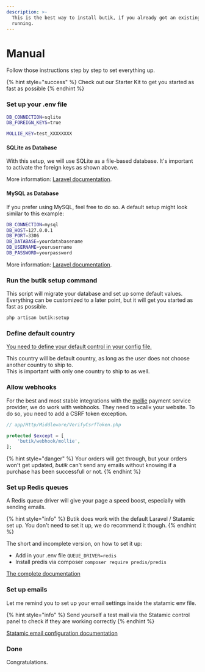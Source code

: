 ```yaml
---
description: >-
  This is the best way to install butik, if you already got an existing project
  running.
---
```


# Manual

Follow those instructions step by step to set everything up.  

{% hint style="success" %}
Check out our Starter Kit to get you started as fast as possible
{% endhint %}

### Set up your .env file

```bash
DB_CONNECTION=sqlite
DB_FOREIGN_KEYS=true

MOLLIE_KEY=test_XXXXXXXX
```

#### SQLite as Database

With this setup, we will use SQLite as a file-based database. It's important to activate the foreign keys as shown above.

More information: [Laravel documentation](https://laravel.com/docs/7.x/database). 

#### MySQL as Database

If you prefer using MySQL, feel free to do so. A default setup might look similar to this example:

```bash
DB_CONNECTION=mysql
DB_HOST=127.0.0.1
DB_PORT=3306
DB_DATABASE=yourdatabasename
DB_USERNAME=yourusername
DB_PASSWORD=yourpassword
```

More information: [Laravel documentation](https://laravel.com/docs/7.x/database). 

### Run the butik setup command

This script will migrate your database and set up some default values. Everything can be customized to a later point, but it will get you started as fast as possible.

```bash
php artisan butik:setup
```

### Define default country

[You need to define your default control in your config file.](https://butik.dev/installation/configuration#shop-information)

This country will be default country, as long as the user does not choose another country to ship to.  
This is important with only one country to ship to as well. 

### Allow webhooks

For the best and most stable integrations with the [mollie](https://www.mollie.com/en) payment service provider, we do work with webhooks. They need to »call« your website. To do so, you need to add a CSRF token exception.

```php
// app/Http/Middleware/VerifyCsrfToken.php

protected $except = [
    'butik/webhook/mollie',
];
```

{% hint style="danger" %}
Your orders will get through, but your orders won't get updated, _butik_ can't send any emails without knowing if a purchase has been successfull or not.
{% endhint %}

### Set up Redis queues

A Redis queue driver will give your page a speed boost, especially with sending emails.

{% hint style="info" %}
Butik does work with the default Laravel / Statamic set up. You don't need to set it up, we do recommend it though. 
{% endhint %}

The short and incomplete version, on how to set it up:

* Add in your .env file `QUEUE_DRIVER=redis`
* Install predis via composer `composer require predis/predis`

[The complete documentation](https://laravel.com/docs/master/redis)

###  Set up emails

Let me remind you to set up your email settings inside the statamic env file.

{% hint style="info" %}
Send yourself a test mail via the Statamic control panel to check if they are working correctly
{% endhint %}

 [Statamic email configuration documentation](https://statamic.dev/email)

### Done

Congratulations. 

